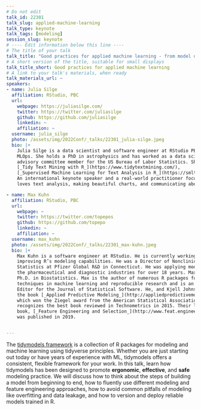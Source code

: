 ```yaml
---
# Do not edit
talk_id: 22301
talk_slug: applied-machine-learning
talk_type: keynote
talk_tags: [modeling]
session_slug: keynote
# ---- Edit information below this line ----
# The title of your talk
talk_title: "Good practices for applied machine learning - from model development to model deployment"
# A short version of the title, suitable for small displays
talk_title_short: Good practices for applied machine learning
# A link to your talk's materials, when ready
talk_materials_url: ~
speakers:
- name: Julia Silge
  affiliation: RStudio, PBC
  url:
    webpage: https://juliasilge.com/
    twitter: https://twitter.com/juliasilge
    github: https://github.com/juliasilge
    linkedin: ~
    affiliation: ~
  username: julia_silge
  photo: /assets/img/2022Conf/_talks/22301_julia-silge.jpeg
  bio: |+
    Julia Silge is a data scientist and software engineer at RStudio PBC where she works on open source tools for machine learning and 
    MLOps. She holds a PhD in astrophysics and has worked as a data scientist in tech and the nonprofit sector, as well as a technical 
    advisory committee member for the US Bureau of Labor Statistics. She is a coauthor of 
    [_Tidy Text Mining with R_](https://www.tidytextmining.com/), 
    [_Supervised Machine Learning for Text Analysis in R_](https://smltar.com/), and [_Tidy Modeling with R_](https://www.tmwr.org/). 
    An international keynote speaker and a real-world practitioner focusing on data analysis and machine learning, Julia 
    loves text analysis, making beautiful charts, and communicating about technical topics with diverse audiences.

- name: Max Kuhn
  affiliation: RStudio, PBC
  url:
    webpage: ~
    twitter: https://twitter.com/topepos
    github: https://github.com/topepo
    linkedin: ~
    affiliation: ~
  username: max_kuhn
  photo: /assets/img/2022Conf/_talks/22301_max-kuhn.jpeg
  bio: |+
    Max Kuhn is a software engineer at RStudio. He is currently working on
    improving R’s modeling capabilities. He was a Director of Nonclinical
    Statistics at Pfizer Global R&D in Connecticut. He was applying models in
    the pharmaceutical and diagnostic industries for over 18 years. Max has a
    Ph.D. in Biostatistics. Max is the author of numerous R packages for
    techniques in machine learning and reproducible research and is an Associate
    Editor for the Journal of Statistical Software. He, and Kjell Johnson, wrote
    the book [_Applied Predictive Modeling_](http://appliedpredictivemodeling.com/),
    which won the Ziegel award from the American Statistical Association, which
    recognizes the best book reviewed in Technometrics in 2015. Their latest
    book, [_Feature Engineering and Selection_](http://www.feat.engineering/),
    was published in 2019.


---
```


<!-- ABSTRACT ----
Please write abstract below. You may use simple markdown (links, code style, bold, italics)
-->

The [tidymodels framework](https://www.tidymodels.org) is a collection of R
packages for modeling and machine learning using tidyverse principles. Whether
you are just starting out today or have years of experience with ML, tidymodels
offers a consistent, flexible framework for your work. In this talk, learn how
tidymodels has been designed to promote **ergonomic**, **effective**, and 
**safe** modeling practice. We will discuss how to think about the steps of
building a model from beginning to end, how to fluently use different modeling
and feature engineering approaches, how to avoid common pitfalls of modeling
like overfitting and data leakage, and how to version and deploy reliable models
trained in R.
